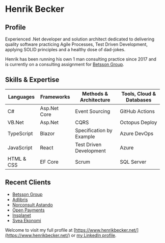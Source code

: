 # Henrik Becker

## Profile
Experienced .Net developer and solution architect dedicated to delivering quality software practicing Agile Processes, Test Driven Development, applying SOLID principles and a healthy dose of dad-jokes.

Henrik has been running his own 1 man consulting practice since 2017 and is currently on a consulting assignment for [Betsson Group](https://www.betssongroup.com/).

## Skills & Expertise

| Languages     | Frameworks    | Methods & Architecture    | Tools, Cloud & Databases  |
| -             | -             | -                         | -                         |
| C#            | Asp.Net Core  | Event Sourcing            | GitHub Actions            |         
| VB.Net        | Asp.Net       | CQRS                      | Octopus Deploy            |
| TypeScript    | Blazor        | Specification by Example  | Azure DevOps              |
| JavaScript    | React         | Test Driven Development   | Azure                     |
| HTML & CSS    | EF Core       | Scrum                     | SQL Server                |

## Recent Clients
* [Betsson Group](https://www.betssongroup.com/)
* [Adlibris](https://www.adlibris.com)
* [Norconsult Astando](https://www.norconsultastando.se)
* [Open Payments](https://openpayments.io)
* [Insplanet](https://www.inplanet.com)
* [Svea Ekonomi](https://www.svea.com )

Welcome to visit my full profile at [https://www.henrikbecker.net/](https://www.henrikbecker.net/) or [my LinkedIn profile](https://www.linkedin.com/prettygoodprogrammer).
